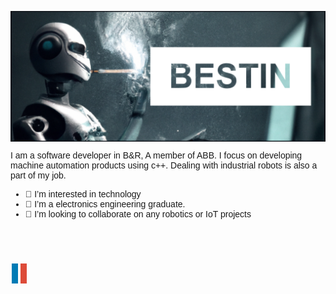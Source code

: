 

![A dalle generated picture with my name](https://raw.githubusercontent.com/bestin-07/bestin-07/master/Bestin_Dalle.PNG)




 I am a software developer in B&R, A member of ABB. I focus on developing machine automation products using c++. Dealing with industrial robots is also a part of my job.
- 👀 I’m interested in technology 
- 🌱 I’m a electronics engineering graduate.
- 💞️ I’m looking to collaborate on any robotics or IoT projects

</br></br></br>

<link rel="stylesheet" href="https://cdnjs.cloudflare.com/ajax/libs/font-awesome/4.7.0/css/font-awesome.min.css">
<a href="https://www.linkedin.com/in/bestin-antu/" class="fa fa-linkedin"></a>
<a href="#" class="fa fa-google"></a>


<style>
.fa {
  padding: 5px;
  font-size: 20px;
  width: 50px;
  text-align: center;
  text-decoration: none;
  margin: 5px 2px;
}

.fa:hover {
    opacity: 0.7;
}


.fa-google {
  background: #dd4b39;
  color: white;
}

.fa-linkedin {
  background: #007bb5;
  color: white;
}

.responsive {
  width: 70%;
  height: auto;
  align: center
}

img {
  display: block;
  margin-left: auto;
  margin-right: auto;
}

body {font-family: Arial, Helvetica, sans-serif;}

.image-container {
  background-image: url("https://raw.githubusercontent.com/bestin-07/bestin-07/master/DALL·E 2023-10-05 14.29.48 - a robot smoking cigarette while coding, realistic, wide angle, digital art, themes.png");
  background-size: cover;
  position: relative;
  height: 600px;
}

.text {
  background-color: white;
  color: black;
  font-size: 10vw; 
  font-weight: bold;
  margin: 0 auto;
  padding: 10px;
  width: 50%;
  text-align: center;
  position: absolute;
  top: 50%;
  left: 70%;
  transform: translate(-50%, -50%);
  mix-blend-mode: screen;
}

</style>